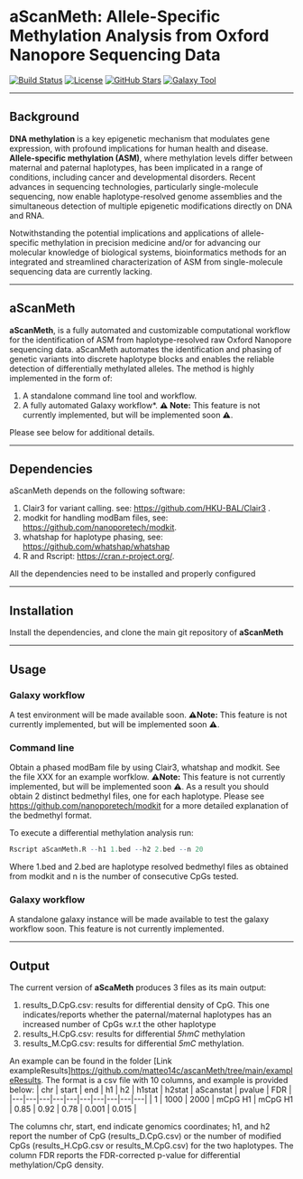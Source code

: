 # aScanMeth: Allele-Specific Methylation Analysis from Oxford Nanopore Sequencing Data

[![Build Status](https://img.shields.io/badge/build-passing-brightgreen)](link-to-your-build-status)
[![License](https://img.shields.io/badge/license-MIT-blue.svg)](LICENSE)
[![GitHub Stars](https://img.shields.io/github/stars/your_username/aScanMeth.svg?style=social)](https://github.com/your_username/aScanMeth)
[![Galaxy Tool](https://img.shields.io/badge/Galaxy%20Tool-Available-purple)](link-to-galaxy-tool-shed)

---

## Background

**DNA methylation** is a key epigenetic mechanism that modulates gene expression, with profound implications for human health and disease. **Allele-specific methylation (ASM)**, where methylation levels differ between maternal and paternal haplotypes, has been implicated in a range of conditions, including cancer and developmental disorders. Recent advances in sequencing technologies, particularly single-molecule sequencing, now enable haplotype-resolved genome assemblies and the simultaneous detection of multiple epigenetic modifications directly on DNA and RNA.

Notwithstanding the potential implications and applications of allele-specific methylation in precision medicine and/or for advancing our molecular knowledge of biological systems, bioinformatics methods for an integrated and streamlined characterization of ASM from single-molecule sequencing data are currently lacking.

---

## aScanMeth

**aScanMeth**, is a fully automated and customizable computational workflow for the identification of ASM from haplotype-resolved raw Oxford Nanopore sequencing data. 
aScanMeth automates the identification and phasing of genetic variants into discrete haplotype blocks and enables the reliable detection of differentially methylated alleles. 
The method is highly implemented in the form of:

1. A standalone command line tool and workflow.
2. A fully automated Galaxy workflow*. **⚠️ Note:** This feature is not currently implemented, but will be implemented soon **⚠️**.


Please see below for additional details.


---

## Dependencies

aScanMeth depends on the following software:

1. Clair3 for variant calling. see: https://github.com/HKU-BAL/Clair3 .
2. modkit for handling modBam files, see: https://github.com/nanoporetech/modkit.
3. whatshap for haplotype phasing, see:  https://github.com/whatshap/whatshap
4. R and Rscript: https://cran.r-project.org/.

All the dependencies need to be installed and properly configured 

---

## Installation
Install the dependencies, and clone the main git repository of **aScanMeth**

---

## Usage

### Galaxy workflow

A test environment will be made available soon. **⚠️Note:** This feature is not currently implemented, but will be implemented soon **⚠️**.

### Command line

Obtain a phased modBam file by using Clair3, whatshap and modkit. See the file XXX for an example worfklow. **⚠️Note:** This feature is not currently implemented, but will be implemented soon **⚠️**. As a result you should obtain 2 distinct bedmethyl files, one for each haplotype.
Please see  https://github.com/nanoporetech/modkit for a more detailed explanation of the bedmethyl format.

To execute a differential methylation analysis run:
```R
Rscript aScanMeth.R --h1 1.bed --h2 2.bed --n 20
```
Where 1.bed and 2.bed are haplotype resolved bedmethyl files as obtained from modkit and n is the number of consecutive CpGs tested.   

### Galaxy workflow

A standalone galaxy instance will be made available to test the galaxy workflow soon.
This feature is not currently implemented.

---

## Output

The current version of **aScaMeth** produces 3 files as its main output:

1. results_D.CpG.csv: results for differential density of CpG. This one indicates/reports whether the paternal/maternal haplotypes has an increased number of CpGs w.r.t the other haplotype
2. results_H.CpG.csv: results for differential *5hmC* methylation
3. results_M.CpG.csv: results for differential *5mC* methylation. 

An example can be found in the folder [Link exampleResults]https://github.com/matteo14c/ascanMeth/tree/main/exampleResults.
The format is a csv file with 10 columns, and example is provided below:
| chr | start | end | h1 | h2 | h1stat | h2stat | aScanstat | pvalue | FDR |
|---|---|---|---|---|---|---|---|---|---|
| 1 | 1000 | 2000 | mCpG H1 | mCpG H1 | 0.85 | 0.92 | 0.78 | 0.001 | 0.015 |

The columns chr, start, end indicate genomics coordinates; h1, and h2 report the number of CpG (results_D.CpG.csv) or the number of modified CpGs (results_H.CpG.csv or results_M.CpG.csv) for the two haplotypes. The column FDR reports the FDR-corrected p-value for differential methylation/CpG density.





